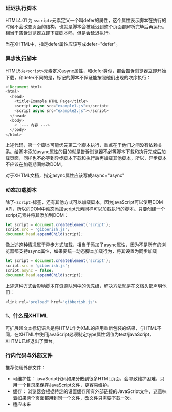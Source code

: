 ### 延迟执行脚本

HTML4.01 为 `<script>`元素定义一个叫defer的属性，这个属性表示脚本在执行的时候不会改变页面的结构，也就是脚本会被延迟到整个页面都解析完毕后再运行。相当于告诉浏览器立即下载脚本吗，但是会延迟执行。

当在XHTML中，指定defer属性应该写成defer="defer"。

### 异步执行脚本
HTML5为`<script>`元素定义async属性，和defer类似，都会告诉浏览器立即开始下载，和defer不同的是，标记的脚本不保证能按照他们出现的次序执行：

```js
<!Document html>
<html>
  <head>
    <title>Example HTML Page</title>
    <script async src="example1.js"></script>
    <script async src="example2.js"></script>
  </head>
  <body>
    < !--- 内容 --->
  </body>
</html>
```

上述代码，第一个脚本可能优先第二个脚本执行，重点在于他们之间没有依赖关系。给脚本添加async属性的目的就是告诉浏览器不必等脚本下载和执行完成后加载页面，同样也不必等到异步脚本下载和执行后再加载其他脚本，所以，异步脚本不应该在加载期间修改DOM。

对于XHTML文档，指定async属性应该写成async="async"

### 动态加载脚本
除了`<script>`标签，还有其他方式可以加载脚本，因为javaScript可以使用DOM API，所以向DOM中动态添加script元素同样可以加载执行的脚本。只要创建一个script元素并将其添加到DOM：

```js
let script = document.createElement('script');
script.src = 'gibberish.js';
document.head.appendChild(script);
```

像上述这种情况属于异步方式加载，相当于添加了async属性，因为不是所有的浏览器都支持async属性，如果要统一动态脚本加载行为，将其设置为同步加载

```js
let script = document.createElement('script');
script.src = 'gibberish.js';
script.async = false;
document.head.appendChild(script);
```

上述这种方式会影响脚本在资源队列中的优先级，解决方法就是在文档头部声明他们：

```js
<link rel="preload" href="gibberish.js">
```

### 1、什么是XHTML
可扩展超文本标记语言是将HTML作为XML的应用重新包装的结果，与HTML不同，在XHTML中使用javaScript必须制定type属性切值为text/javaScript，XHTML已经退出了舞台。

### 行内代码与外部文件
推荐使用外部文件：
* 可维护性： javaScript代码如果分散到很多HTML页面，会导致维护困难，只用一个目录来保存JavaScript文件，更容易维护。
* 缓存： 浏览器会根据特定的设置缓存所有外部链接的JavaScript文件，这意味着如果两个页面都用到同一个文件，改文件只需要下载一次。
* 适应未来
